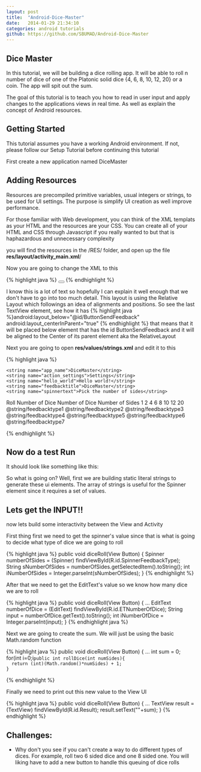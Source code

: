 ```yaml
---
layout: post
title:  "Android-Dice-Master"
date:   2014-01-29 21:34:10
categories: android tutorials
github: https://github.com/SBUMAD/Android-Dice-Master
---
```

<h2> Dice Master </h2>
<p> In this tutorial, we will be building a dice rolling app. It will be able to roll n number of dice of one of the Platonic solid dice {4, 6, 8, 10, 12, 20} or a coin. The app will spit out the sum. </p>
<p> The goal of this tutorial is to teach you how to read in user input and apply changes to the applications views in real time. As well as explain the concept of Android resources. </p>

<h2> Getting Started </h2>
<p> This tutorial assumes you have a working Android environment. If not, please follow our <a src="2014-01-29-AndroidSetup.html">Setup Tutorial</a> before continuing this tutorial</p>

<p> First create a new application named DiceMaster </p>

<h2> Adding Resources </h2>
<p> Resources are precompiled primitive variables, usual integers or strings, to be used for UI settings. The purpose is simplify UI creation as well improve performance. </p>
<p> For those familiar with Web development, you can think of the XML templats as your HTML and the resources are your CSS. You can create all of your HTML and CSS through Javascript if you really wanted to but that is haphazardous and unnecessary complexity</p>

<p> you will find the resources in the /RES/ folder, and open up the file <strong>res/layout/activity_main.xml</strong>/</p>

<p> Now you are going to change the XML to this </p>
{% highlight java %}
<?xml version="1.0" encoding="utf-8"?>
<RelativeLayout xmlns:android="http://schemas.android.com/apk/res/android"
    android:layout_width="fill_parent"
    android:layout_height="fill_parent"
    android:orientation="vertical">
    <TextView
      android:id="@+id/TextViewTitle"
      android:layout_width="wrap_content"
      android:layout_height="wrap_content"
      android:text="@string/numberOfSides"
      android:textSize="10pt"
      >
  </TextView>
  <Spinner 
      android:id="@+id/SpinnerFeedbackType"
      android:layout_height="wrap_content"
      android:layout_width="match_parent"
      android:prompt="@string/spinnertext"
      android:entries="@array/feedbacktypelist"
      android:layout_below="@id/TextViewTitle"
      >
      <requestFocus />
  </Spinner>
  <TextView
      android:id="@+id/NumberOfDice"
      android:layout_width="wrap_content"
      android:layout_height="wrap_content"
      android:text="@string/numberOfDice"
      android:textSize="10pt"
      android:layout_below="@id/SpinnerFeedbackType">
  </TextView>
  <EditText 
      android:id="@+id/ETNumberOfDice"
      android:layout_height="wrap_content"
      android:hint="@string/numberOfDiceHint"
      android:inputType="number"
      android:layout_width="match_parent"
      android:layout_below="@id/NumberOfDice"
      android:text="@string/defaultEditText"
      />
  <Button
      android:id="@+id/ButtonSendFeedback"
      android:layout_height="wrap_content"
      android:text="@string/feedbackbutton"
      android:onClick="diceRoll"
      android:layout_width="match_parent"
      android:layout_centerInParent="true"></Button>
  <TextView
      android:id="@+id/Result"
      android:layout_width="wrap_content"
      android:layout_height="wrap_content"
      android:text="@string/result"
      android:textSize="50pt"
      android:layout_below="@id/ButtonSendFeedback"
      android:layout_centerInParent="true">
  </TextView>
    

</RelativeLayout>
{% endhighlight %}

<p> I know this is a lot of text so hopefully I can explain it well enough that we don't have to go into too much detail. This layout is using the Relative Layout which followings an idea of alignments and positions. So see the last TextView element, see how it has {% highlight java %}android:layout_below="@id/ButtonSendFeedback"
android:layout_centerInParent="true" {% endhighlight %} that means that it will be placed below element that has the id ButtonSendFeedback and it will be aligned to the Center of its parent element aka the RelativeLayout</p>

<p> Next you are going to open <strong> res/values/strings.xml</strong> and edit it to this</p>
{% highlight java %}
<?xml version="1.0" encoding="utf-8"?>
<resources>

    <string name="app_name">DiceMaster</string>
    <string name="action_settings">Settings</string>
    <string name="hello_world">Hello world!</string>
    <string name="feedbacktitle">DiceMaster</string>
    <string name="spinnertext">Pick the number of sides</string>
  <string name="feedbackbutton">Roll</string>
  <string name="numberOfDice">Number of Dice</string>
  <string name="numberOfDiceHint">Number of Dice</string>
  <string name="numberOfSides">Number of Sides</string>
  <string name="defaultEditText">1</string>
  <string name="result"></string>
  <string name="feedbacktype1">2</string>
  <string name="feedbacktype2">4</string>
  <string name="feedbacktype3">6</string>
  <string name="feedbacktype4">8</string>
  <string name="feedbacktype5">10</string>
  <string name="feedbacktype6">12</string>
  <string name="feedbacktype7">20</string>
  <string-array name="feedbacktypelist">
      <item>@string/feedbacktype1</item>
      <item>@string/feedbacktype2</item>
      <item>@string/feedbacktype3</item>
      <item>@string/feedbacktype4</item>
      <item>@string/feedbacktype5</item>
      <item>@string/feedbacktype6</item>
      <item>@string/feedbacktype7</item>
  </string-array>
</resources>

{% endhighlight %}

<h2> Now do a test Run </h2>
<p> It should look like something like this: </p>

<p> So what is going on? Well, first we are building static literal strings to generate these ui elements. The array of strings is useful for the Spinner element since it requires a set of values. </p>

<h2> Lets get the INPUT!!</h2>
<p> now lets build some interactivity between the View and Activity </p>

<p> First thing first we need to get the spinner's value since that is what is going to decide what type of dice we are going to roll</p>
{% highlight java %}
 public void diceRoll(View Button)
    {
      Spinner numberOfSides = (Spinner) findViewById(R.id.SpinnerFeedbackType);
      String sNumberOfSides = numberOfSides.getSelectedItem().toString();
      int iNumberOfSides = Integer.parseInt(sNumberOfSides);
    }
{% endhighlight %}

<p> After that we need to get the EditText's value so we know how many dice we are to roll </p>
{% highlight java %}
 public void diceRoll(View Button)
    {
      ...
      EditText numberOfDice = (EditText) findViewById(R.id.ETNumberOfDice);
      String input = numberOfDice.getText().toString();
      int iNumberOfDice = Integer.parseInt(input);
    }
{% endhighlight java %}

<p> Next we are going to create the sum. We will just be using the basic Math.random function  </p>
{% highlight java %}
public void diceRoll(View Button)
    {
      ...
      int sum = 0;
      for(int i=0;i<iNumberOfDice;i++)
      {
        sum += rollDice(iNumberOfSides);
      }
    }
    
    public int rollDice(int numSides){
      return (int)(Math.random()*numSides) + 1;
    }

{% endhighlight %}

<p> Finally we need to print out this new value to the View UI</p>
{% highlight java %}
public void diceRoll(View Button)
    {
      ...
      TextView result = (TextView) findViewById(R.id.Result);
      result.setText(""+sum);
    }
{% endhighlight %}

<h2> Challenges: </h2>
<ul> 
  <li> Why don't you see if you can't create a way to do different types of dices. For example, roll two 6 sided dice and one 8 sided one. You will liking have to add a new button to handle this queuing of dice rolls</li>
</ul>



